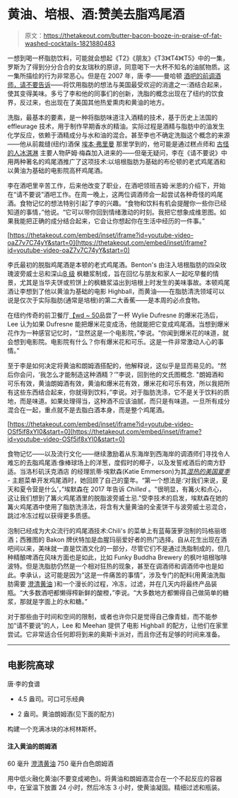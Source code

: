 # 黄油、培根、酒:赞美去脂鸡尾酒

> 原文：<https://thetakeout.com/butter-bacon-booze-in-praise-of-fat-washed-cocktails-1821880483>

一想到喝一杯脂肪饮料，可能就会想起《T2》《朋友》《T3》《T4》《T5》中的一集，罗斯为了得到分分合合的女友瑞秋的原谅，同意喝下一大杯不知名的油腻物质。这一集所描绘的行为非常恶心。但是在 2007 年，唐·李——曼哈顿 [酒吧的前调酒师，请不要告诉](http://pdtnyc.com/)——将饮用脂肪的想法与美国最受欢迎的消遣之一:酒结合起来，使其变得美味。多亏了李和他的同事们的创新，洗脂的概念出现在了纽约的饮食界，反过来，也出现在了美国其他热爱熏肉和黄油的地方。



洗脂，最基本的要素，是一种将脂肪味道注入酒精的技术，基于历史上法国的 effleurage 技术，用于制作早期香水的精油。实际过程是酒精与脂肪中的油发生化学反应，依赖于酒精成分与水和油的混合。甚至李也不确定洗脂这个概念的来源——他从前裁缝(纽约)酒保 [埃本·弗里曼](http://www.foodandwine.com/articles/secrets-of-a-cocktail-master) 那里学到的，他可能是通过糕点师和 [古怪的人冰淇淋](https://www.oddfellowsnyc.com/) 主要人物萨姆·梅森加入进来的——但毫无疑问，李在《请不要说》中用两种著名的鸡尾酒推广了这项技术:以培根脂肪为基础的布伦顿的老式鸡尾酒和以黄油为基础的电影院高杯鸡尾酒。

李在酒吧里辛苦工作，后来他改变了职业，在酒吧领班吉姆·米恩的介绍下，开始在“请不要说”酒吧工作。在周一晚上，这两位调酒师会一起尝试各种奇怪的鸡尾酒。食物记忆的想法特别引起了李的兴趣。“食物和饮料有机会提醒你一些你已经知道的事情，”他说。“它可以带你回到情绪激动的时刻。我把它想象成维恩图。如果我能把正确的成分结合起来，它会让你想起你在生活中经历的一件事。”

 [https://thetakeout.com/embed/inset/iframe?id=youtube-video-oaZ7v7C74yY&start=0](https://thetakeout.com/embed/inset/iframe?id=youtube-video-oaZ7v7C74yY&start=0) 

李氏最初的脱脂鸡尾酒是本顿的老式鸡尾酒。Benton's 由注入培根脂肪的四朵玫瑰波旁威士忌和深山[B 级](http://deepmountainmaple.com/oldsite/grades.html) 枫糖浆制成，旨在回忆与朋友和家人一起吃早餐的情景，尤其是当华夫饼或煎饼上的枫糖浆溢出到培根上时发生的美味事故。本顿鸡尾酒让李想到了他以黄油为基础的电影 Highball，而黄油——在脂肪清洗领域可以说是仅次于实际脂肪(通常是培根)的第二大香蕉——是本周的必点食物。

在纽约传奇的前卫餐厅[【wd ~ 50](http://www.wd-50.com/)品尝了一杯 Wylie Dufresne 的爆米花汤后，Lee 认为如果 Dufresne 能把爆米花变成汤，他就能把它变成鸡尾酒。当想到爆米花作为一种感官记忆时，“显然这是一个电影院，”李说。“你闻到爆米花的味道，就会想到电影院。电影院有什么？你有爆米花和可乐。这是一件非常激动人心的事情。”

至于李是如何决定将黄油和朗姆酒搭配的，他解释说，这似乎是显而易见的。“然后你会问，‘我怎么才能制造这种酒精？’"李说，回到他的文氏图概念. "朗姆酒和可乐有效，黄油朗姆酒有效，黄油和爆米花有效，爆米花和可乐有效，所以我把所有这些东西结合起来，你就得到饮料，”李说。对于脂肪洗涤，它不是关于饮料的质地，而是味道。如果处理得当，这种酒不应该油腻，而只是有味道。一旦所有成分混合在一起，重点就不是去脂白酒本身，而是整个鸡尾酒。

 [https://thetakeout.com/embed/inset/iframe?id=youtube-video-OSf5if8xYI0&start=0](https://thetakeout.com/embed/inset/iframe?id=youtube-video-OSf5if8xYI0&start=0) 

食物记忆——以及流行文化——继续激励着从东海岸到西海岸的调酒师们寻找令人难忘的去脂鸡尾酒:像棒球场上的洋葱，度假时的椰子，以及发誓戒酒后的南方舒适。当洛杉矶沃克酒店 的经理凯蒂·埃默森(Katie Emmerson)为其[*湿热的美国夏季*](https://www.avclub.com/tag/wet-hot-american-summer) *-* 主题菜单开发鸡尾酒时，她回顾了自己的童年。“第一个想法是:‘对我们来说，夏天和夏令营是什么’，”埃默森在 2017 年告诉 *Chilled* 。"很明显，有篝火和点心，这让我们想到了篝火鸡尾酒里的脱脂波旁威士忌."受李技术的启发，埃默森在她的篝火鸡尾酒中使用了脂肪洗涤法，将含有大量黄油的全麦饼干与波旁威士忌混合，跳过冷冻过程以获得更多质感。

泡制已经成为大众流行的鸡尾酒技术:Chili's 的菜单上有蓝莓菠萝泡制的玛格丽塔酒；西雅图的 Bakon 牌伏特加是血腥玛丽爱好者的热门选择。自从花生出现在酒吧间以来，美味就一直是饮酒文化的一部分，尽管它们不是通过洗脂制成的，但几种精酿啤酒在风味方面也是如此，比如 Funky Buddha Brewery 的枫叶培根咖啡波特。但是洗脂肪仍然是一个相对狂热的现象，甚至在调酒师和调酒师中也是如此。李承认，这可能是因为“这是一件痛苦的事情”，涉及专门的配料(用黄油洗脂肪需要 [澄清黄油](https://thetakeout.com/why-clarified-butter-is-so-tasty-and-how-to-make-your-1821887554) )和一个漫长的过程，冷冻，过滤，并在几天内将最终产品装瓶。“大多数酒吧都懒得榨新鲜的酸橙，”李说。“大多数地方都懒得自己做简单的糖浆，那就是字面上的水和糖。”

对于那些由于时间和空间的限制，或者也许你只是觉得自己像青蛙，而不能参加“请不要说”的人，Lee 和 Meehan 提供了电影 Highball 的配方，让他们在家里尝试。它非常适合任何即将到来的奥斯卡派对，而且你还有足够的时间来准备。

* * *

## **电影院高球**

唐·李的食谱

*   4.5 盎司。可口可乐经典

*   2 盎司。黄油朗姆酒(见下面的配方)

构建一个充满冰块的冰柯林斯杯。

#### 注入黄油的朗姆酒

60 毫升 [澄清黄油](https://thetakeout.com/why-clarified-butter-is-so-tasty-and-how-to-make-your-1821887554)
750 毫升白色朗姆酒

用中低火融化黄油(不要变成褐色)。将黄油和朗姆酒混合在一个不起反应的容器中，在室温下放置 24 小时，然后冷冻 3 小时，使黄油凝固。精细过滤和瓶装。